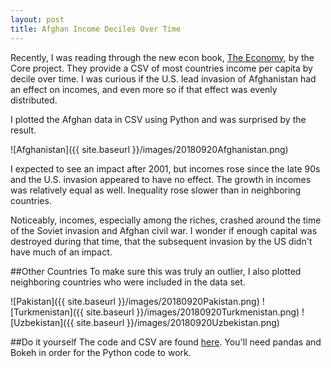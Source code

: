 ```yaml
---
layout: post
title: Afghan Income Deciles Over Time
---
```



Recently, I was reading through the new econ book, [The Economy](http://www.core-econ.org/the-economy/book/text/0-3-contents.html), by the Core project.
They provide a CSV of most countries income per capita by decile over time. I was curious if the U.S. lead invasion of Afghanistan had an effect on incomes, and even more so if that effect was evenly distributed.

I plotted the Afghan data in CSV using Python and was surprised by the result.

![Afghanistan]({{ site.baseurl }}/images/20180920Afghanistan.png)

I expected to see an impact after 2001, but incomes rose since the late 90s and the U.S. invasion appeared to have no effect. The growth in incomes was relatively equal as well. Inequality rose slower than in neighboring countries.


Noticeably, incomes, especially among the riches, crashed around the time of the Soviet invasion and Afghan civil war. I wonder if enough capital was destroyed during that time, that the subsequent invasion by the US didn't have much of an impact.


##Other Countries
To make sure this was truly an outlier, I also plotted neighboring countries who were included in the data set.

![Pakistan]({{ site.baseurl }}/images/20180920Pakistan.png)
![Turkmenistan]({{ site.baseurl }}/images/20180920Turkmenistan.png)
![Uzbekistan]({{ site.baseurl }}/images/20180920Uzbekistan.png)

##Do it yourself
The code and CSV are found [here](https://github.com/samuelfelt/Global-Incomes-Plot). You'll need pandas and Bokeh in order for the Python code to work.
